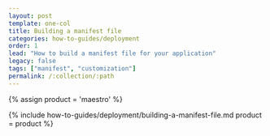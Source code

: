 ```yaml
---
layout: post
template: one-col
title: Building a manifest file
categories: how-to-guides/deployment
order: 1
lead: "How to build a manifest file for your application"
legacy: false
tags: ["manifest", "customization"]
permalink: /:collection/:path
---
```


{% assign product = 'maestro' %}

{% include how-to-guides/deployment/building-a-manifest-file.md product = product %}